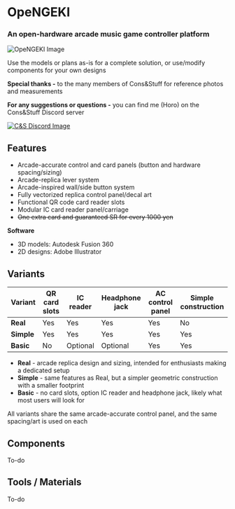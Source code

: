 # OpeNGEKI
### An open-hardware arcade music game controller platform

![OpeNGEKI Image](https://i.imgur.com/2HHWvBx.png)

Use the models or plans as-is for a complete solution, or use/modify components for your own designs

**Special thanks -** to the many members of Cons&Stuff for reference photos and measurements

**For any suggestions or questions -** you can find me (Horo) on the Cons&Stuff Discord server

[![C&S Discord Image](https://discordapp.com/api/guilds/101851954677837824/widget.png?style=banner2)](https://discord.gg/82C3ccxPr7)

## Features

- Arcade-accurate control and card panels (button and hardware spacing/sizing)
- Arcade-replica lever system
- Arcade-inspired wall/side button system
- Fully vectorized replica control panel/decal art
- Functional QR code card reader slots
- Modular IC card reader panel/carriage
- ~~One extra card and guaranteed SR for every 1000 yen~~

**Software**
- 3D models: Autodesk Fusion 360
- 2D designs: Adobe Illustrator

## Variants

| Variant | QR card slots | IC reader | Headphone jack | AC control panel | Simple construction |
| --- | --- | --- | --- | --- | --- |
|**Real**  | Yes | Yes | Yes | Yes | No |
|**Simple**| Yes | Yes | Yes | Yes | Yes |
|**Basic** | No | Optional | Optional | Yes | Yes |


- **Real** - arcade replica design and sizing, intended for enthusiasts making a dedicated setup
- **Simple** - same features as Real, but a simpler geometric construction with a smaller footprint
- **Basic** - no card slots, option IC reader and headphone jack, likely what most users will look for

All variants share the same arcade-accurate control panel, and the same spacing/art is used on each

## Components

To-do

## Tools / Materials

To-do
